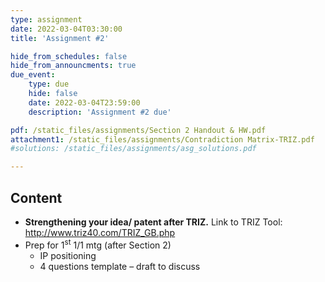 ```yaml
---
type: assignment
date: 2022-03-04T03:30:00
title: 'Assignment #2'

hide_from_schedules: false
hide_from_announcments: true
due_event:
    type: due
    hide: false
    date: 2022-03-04T23:59:00
    description: 'Assignment #2 due'

pdf: /static_files/assignments/Section 2 Handout & HW.pdf
attachment1: /static_files/assignments/Contradiction Matrix-TRIZ.pdf
#solutions: /static_files/assignments/asg_solutions.pdf

---
```

## Content
- **Strengthening your idea/ patent after TRIZ.** Link to TRIZ Tool: http://www.triz40.com/TRIZ_GB.php
- Prep for 1<sup>st</sup>  1/1 mtg (after Section 2)
  * IP positioning
  * 4 questions template – draft to discuss
  